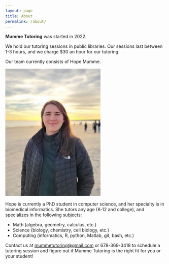 ```yaml
---
layout: page
title: About
permalink: /about/
---
```


**Mumme Tutoring** was started in 2022. 

We hold our tutoring sessions in public libraries. Our sessions last between 1-3 hours, and we charge $30 an hour for our tutoring.

Our team currently consists of Hope Mumme. 

![hmumme_img](HMumme.jpg)

Hope is currently a PhD student in computer science, and her specialty is in biomedical informatics.
She tutors any age (K-12 and college), and specializes in the following subjects:
- Math (algebra, geometry, calculus, etc.)
- Science (biology, chemistry, cell biology, etc.)
- Computing (informatics, R, python, Matlab, git, bash, etc.)

Contact us at mummetutoring@gmail.com or 678-369-3418 to schedule a tutoring session and figure out if 
Mumme Tutoring is the right fit for you or your student!
